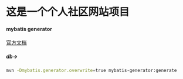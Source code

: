 # 这是一个个人社区网站项目











#### mybatis generator
[官方文档](http://mybatis.org/generator/quickstart.html)

##### db->
```bash
mvn -Dmybatis.generator.overwrite=true mybatis-generator:generate
```



